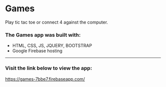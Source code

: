 # Games

Play tic tac toe or connect 4 against the computer.

### The Games app was built with:
- HTML, CSS, JS, JQUERY, BOOTSTRAP
- Google Firebase hosting

---

### Visit the link below to view the app:

<https://games-7bbe7.firebaseapp.com/>

